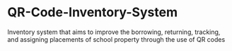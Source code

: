 # QR-Code-Inventory-System

Inventory system that aims to improve the borrowing, returning, tracking, and assigning placements of school property through the use of QR codes
